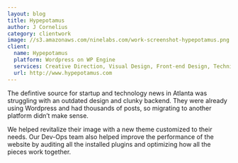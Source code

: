 ```yaml
---
layout: blog
title: Hypepotamus
author: J Cornelius
category: clientwork
image: //s3.amazonaws.com/ninelabs.com/work-screenshot-hypepotamus.png
client:
  name: Hypepotamus
  platform: Wordpress on WP Engine
  services: Creative Direction, Visual Design, Front-end Design, Technical Implementation
  url: http://www.hypepotamus.com
---
```

The defintive source for startup and technology news in Atlanta was struggling with an outdated design and clunky backend. They were already using Wordpress and had thousands of posts, so migrating to another platform didn&rsquo;t make sense.

We helped revitalize their image with a new theme customized to their needs. Our Dev-Ops team also helped improve the performance of the website by auditing all the installed plugins and optimizing how all the pieces work together.
